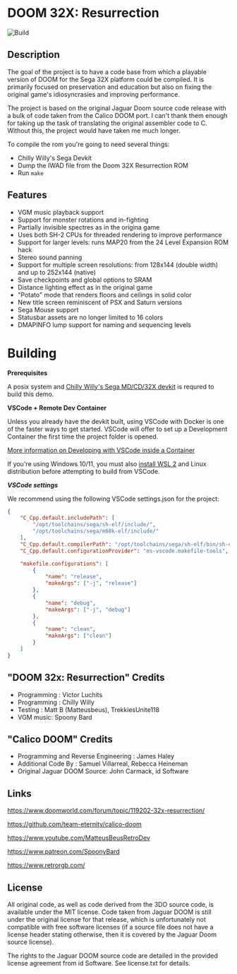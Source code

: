 # DOOM 32X: Resurrection

![Build](https://github.com/viciious/d32xr/workflows/Build/badge.svg)

## Description

The goal of the project is to have a code base from which a playable version of DOOM for the Sega 32X platform could be compiled.
It is primarily focused on preservation and education but also on fixing the original game's idiosyncrasies and improving performance.

The project is based on the original Jaguar Doom source code release with a bulk of code taken from the Calico DOOM port.
I can't thank them enough for taking up the task of translating the original assembler code to C. Without this, the project would have taken me much longer.

To compile the rom you're going to need several things:
- Chilly Willy's Sega Devkit
- Dump the IWAD file from the Doom 32X Resurrection ROM
- Run `make`

## Features
- VGM music playback support
- Support for monster rotations and in-fighting
- Partially invisible spectres as in the origina game
- Uses both SH-2 CPUs for threaded rendering to improve performance
- Support for larger levels: runs MAP20 from the 24 Level Expansion ROM hack
- Stereo sound panning
- Support for multiple screen resolutions: from 128x144 (double width) and up to 252x144 (native)
- Save checkpoints and global options to SRAM
- Distance lighting effect as in the original game
- "Potato" mode that renders floors and ceilings in solid color
- New title screen reminiscent of PSX and Saturn versions
- Sega Mouse support
- Statusbar assets are no longer limited to 16 colors
- DMAPINFO lump support for naming and sequencing levels

Building
============

**Prerequisites**

A posix system and [Chilly Willy's Sega MD/CD/32X devkit](https://github.com/viciious/32XDK/releases) is requred to build this demo.

**VSCode + Remote Dev Container**

Unless you already have the devkit built, using VSCode with Docker is one of the faster ways to get started. VSCode will offer to set up a Development Container the first time the project folder is opened.

[More information on Developing with VSCode inside a Container](https://code.visualstudio.com/docs/remote/containers)

If you're using Windows 10/11, you must also [install WSL 2](https://docs.docker.com/desktop/windows/wsl/) and Linux distribution before attempting to build from VSCode.

***VSCode settings***

We recommend using the following VSCode settings.json for the project:

```json
{
    "C_Cpp.default.includePath": [
        "/opt/toolchains/sega/sh-elf/include/",
        "/opt/toolchains/sega/m68k-elf/include/"
    ],
    "C_Cpp.default.compilerPath": "/opt/toolchains/sega/sh-elf/bin/sh-elf-gcc",
    "C_Cpp.default.configurationProvider": "ms-vscode.makefile-tools",

    "makefile.configurations": [
        {
            "name": "release",
            "makeArgs": ["-j", "release"]
        },
        {
            "name": "debug",
            "makeArgs": ["-j", "debug"]
        },
        {
            "name": "clean",
            "makeArgs": ["clean"]
        }
    ]
}
```

## "DOOM 32x: Resurrection" Credits
* Programming : Victor Luchits
* Programming : Chilly Willy
* Testing : Matt B (Matteusbeus), TrekkiesUnite118
* VGM music: Spoony Bard

## "Calico DOOM" Credits
* Programming and Reverse Engineering : James Haley
* Additional Code By : Samuel Villarreal, Rebecca Heineman
* Original Jaguar DOOM Source: John Carmack, id Software

## Links
https://www.doomworld.com/forum/topic/119202-32x-resurrection/

https://github.com/team-eternity/calico-doom

https://www.youtube.com/MatteusBeusRetroDev

https://www.patreon.com/SpoonyBard

https://www.retrorgb.com/

## License
All original code, as well as code derived from the 3DO source code, is
available under the MIT license. Code taken from Jaguar DOOM is still under the
original license for that release, which is unfortunately not compatible with
free software licenses (if a source file does not have a license header stating
otherwise, then it is covered by the Jaguar Doom source license).

The rights to the Jaguar DOOM source code are detailed in the provided license 
agreement from id Software. See license.txt for details.
